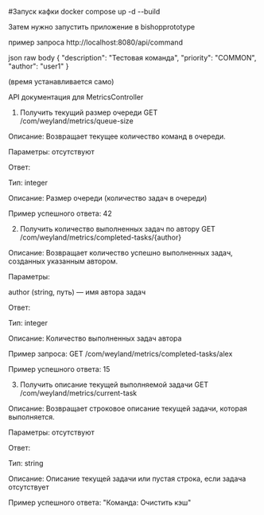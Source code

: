 #Запуск кафки
docker compose up -d --build

Затем нужно запустить приложение в bishopprototype

пример запроса
http://localhost:8080/api/command

json raw body
{
  "description": "Тестовая команда",
  "priority": "COMMON",
  "author": "user1"
}

(время устанавливается само)


API документация для MetricsController

1. Получить текущий размер очереди
GET /com/weyland/metrics/queue-size

Описание: Возвращает текущее количество команд в очереди.

Параметры: отсутствуют

Ответ:

Тип: integer

Описание: Размер очереди (количество задач в очереди)

Пример успешного ответа:
42

2. Получить количество выполненных задач по автору
GET /com/weyland/metrics/completed-tasks/{author}

Описание: Возвращает количество успешно выполненных задач, созданных указанным автором.

Параметры:

author (string, путь) — имя автора задач

Ответ:

Тип: integer

Описание: Количество выполненных задач автора

Пример запроса:
GET /com/weyland/metrics/completed-tasks/alex

Пример успешного ответа:
15

3. Получить описание текущей выполняемой задачи
GET /com/weyland/metrics/current-task

Описание: Возвращает строковое описание текущей задачи, которая выполняется.

Параметры: отсутствуют

Ответ:

Тип: string

Описание: Описание текущей задачи или пустая строка, если задача отсутствует

Пример успешного ответа:
"Команда: Очистить кэш"
